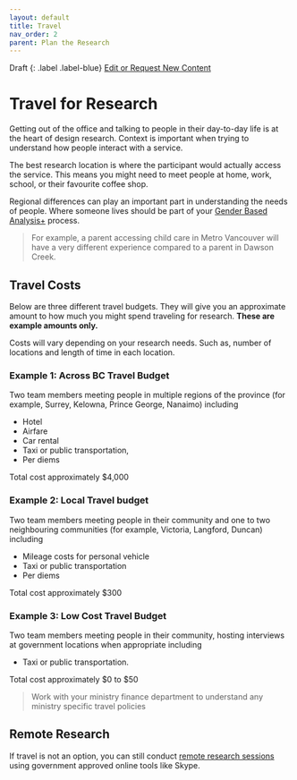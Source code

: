 ```yaml
---
layout: default
title: Travel
nav_order: 2
parent: Plan the Research
---
```


Draft
{: .label .label-blue}
[Edit or Request New Content](https://github.com/bcgov/design-research-guide/issues/new/choose)

# Travel for Research

Getting out of the office and talking to people in their day-to-day life is at the heart of design research. Context is important when trying to understand how people interact with a service.

The best research location is where the participant would actually access the service. This means you might need to meet people at home, work, school, or their favourite coffee shop.

Regional differences can play an important part in understanding the needs of people. Where someone lives should be part of your [Gender Based Analysis+](https://bcgov.github.io/design-research-guide/planning-research/#gender-based-analysis-in-research) process.

> For example, a parent accessing child care in Metro Vancouver will have a very different experience compared to a parent in Dawson Creek.

## Travel Costs

Below are three different travel budgets. They will give you an approximate amount to how much you might spend traveling for research. **These are example amounts only.**

Costs will vary depending on your research needs. Such as, number of locations and length of time in each location.

### Example 1: Across BC Travel Budget
Two team members meeting people in multiple regions of the province (for example, Surrey, Kelowna, Prince George, Nanaimo) including

- Hotel
- Airfare
- Car rental
- Taxi or public transportation,
- Per diems

Total cost approximately $4,000

### Example 2: Local Travel budget
Two team members meeting people in their community and one to two neighbouring communities (for example, Victoria, Langford, Duncan) including

- Mileage costs for personal vehicle
- Taxi or public transportation
- Per diems

Total cost approximately $300

### Example 3: Low Cost Travel Budget
Two team members meeting people in their community, hosting interviews at government locations when appropriate including

- Taxi or public transportation.

Total cost approximately $0 to $50

> Work with your ministry finance department to understand any ministry specific travel policies

## Remote Research

If travel is not an option, you can still conduct [remote research sessions](https://bcgov.github.io/design-research-guide/activities/remote-research.html) using government approved online tools like Skype.
